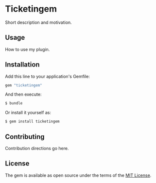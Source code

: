 # Ticketingem
Short description and motivation.

## Usage
How to use my plugin.

## Installation
Add this line to your application's Gemfile:

```ruby
gem "ticketingem"
```

And then execute:
```bash
$ bundle
```

Or install it yourself as:
```bash
$ gem install ticketingem
```

## Contributing
Contribution directions go here.

## License
The gem is available as open source under the terms of the [MIT License](https://opensource.org/licenses/MIT).
